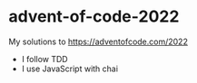 # advent-of-code-2022
My solutions to https://adventofcode.com/2022

* I follow TDD
* I use JavaScript with chai

